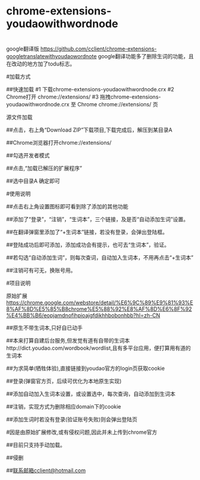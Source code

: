 # chrome-extensions-youdaowithwordnode
#
google翻译版 https://github.com/cclient/chrome-extensions-googletranslatewithyoudaowordnote
google翻译功能多了删除生词的功能，且在改动的地方加了todu标志。

#加载方式

##快速加载
#1 下载chrome-extensions-youdaowithwordnode.crx
#2 Chrome打开 chrome://extensions/
#3 拖拽chrome-extensions-youdaowithwordnode.crx 至 Chrome chrome://extensions/ 页

源文件加载

##点击，右上角“Download ZIP”下载项目,下载完成后，解压到某目录A

##Chrome浏览器打开chrome://extensions/

##勾选开发者模式

##点击,“加载已解压的扩展程序”

##选中目录A 确定即可

#使用说明

##点击右上角设置图标即可看到除了添加的其他功能

##添加了“登录”，“注销”，“生词本”，三个链接，及是否“自动添加生词”设置。

##在翻译弹窗里添加了“+生词本”链接，若没有登录，会弹出登陆框。

##登陆成功后即可添加，添加成功会有提示，也可去“生词本”，验证。

##若勾选“自动添加生词”，则每次查词，自动加入生词本，不用再点击“+生词本”

##注销可有可无，换账号用。

#项目说明

原始扩展 https://chrome.google.com/webstore/detail/%E6%9C%89%E9%81%93%E8%AF%8D%E5%85%B8chrome%E5%88%92%E8%AF%8D%E6%8F%92%E4%BB%B6/eopjamdnofihpioajgfdikhhbobonhbb?hl=zh-CN

##原生不带生词本,只好自已动手

##本来打算自建后台服务,但发觉有道有自带的生词本http://dict.youdao.com/wordbook/wordlist,且有多平台应用，便打算用有道的生词本

##为求简单(牺牲体验),直接链接到youdao官方的login页获取cookie

##登录(弹窗官方页，后续可优化为本地原生实现)

##添加自动加入生词本设置，或设置选中，每次查询，自动添加到生词本

##注销，实现方式为删除相应domain下的cookie

##添加生词时若没有登录(验证账号失败)则会弹出登陆页



#因是由原始扩展修改,或有侵权问题,因此并未上传到chrome官方

##目前只支持手动加载。

##侵删

##联系邮箱cclient@hotmail.com

